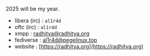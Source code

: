 2025 will be my year.

- libera (irc) : `al1r4d`
- oftc (irc) : `al1r4d`
- xmpp : radhitya@radhitya.org
- fediverse : [al1r4d@pegelinux.top](https://pegelinux.top/@al1r4d)
- website : [https://radhitya.org](https://radhitya.org)
